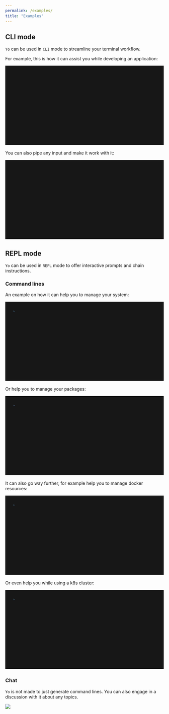 ```yaml
---
permalink: /examples/
title: "Examples"
---
```


## CLI mode

`Yo` can be used in `CLI` mode to streamline your terminal workflow.

For example, this is how it can assist you while developing an application:

![](_assets/dev.gif)

You can also pipe any input and make it work with it:

![](_assets/pipe.gif)

## REPL mode

`Yo` can be used in `REPL` mode to offer interactive prompts and chain instructions.

### Command lines

An example on how it can help you to manage your system:

![](_assets/system.gif)

Or help you to manage your packages:

![](_assets/pkg.gif)

It can also go way further, for example help you to manage docker resources:

![](_assets/docker.gif)

Or even help you while using a k8s cluster:

![](_assets/k8s.gif)

### Chat

`Yo` is not made to just generate command lines. You can also engage in a discussion with it about any topics.

![](_assets/chat.gif)